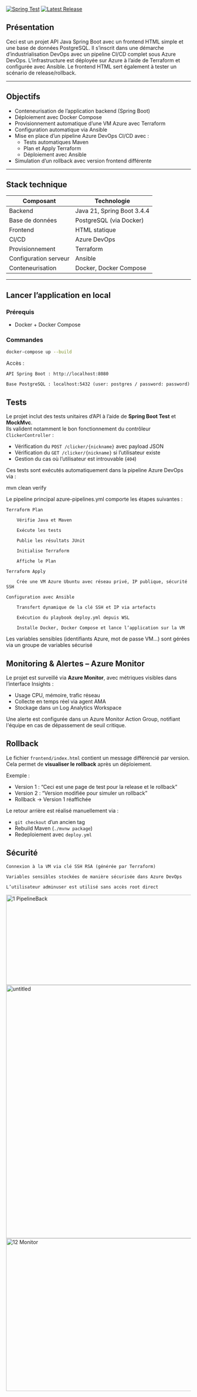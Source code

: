 [![Spring Test](https://github.com/LaPauseClope/pause-clope-server/actions/workflows/maven.yml/badge.svg)](https://github.com/LaPauseClope/pause-clope-server/actions/workflows/maven.yml)
[![Latest Release](https://img.shields.io/github/v/release/LaPauseClope/pause-clope-server)](https://github.com/LaPauseClope/pause-clope-server/releases)

## Présentation
Ceci est un projet API Java Spring Boot avec un frontend HTML simple et une base de données PostgreSQL. Il s’inscrit dans une démarche d’industrialisation DevOps avec un pipeline CI/CD complet sous Azure DevOps. L’infrastructure est déployée sur Azure à l’aide de Terraform et configurée avec Ansible. Le frontend HTML sert également à tester un scénario de release/rollback.

---

## Objectifs

- Conteneurisation de l’application backend (Spring Boot)
- Déploiement avec Docker Compose
- Provisionnement automatique d’une VM Azure avec Terraform
- Configuration automatique via Ansible
- Mise en place d’un pipeline Azure DevOps CI/CD avec :
  - Tests automatiques Maven
  - Plan et Apply Terraform
  - Déploiement avec Ansible
- Simulation d’un rollback avec version frontend différente

---

## Stack technique

| Composant     | Technologie                       |
|---------------|-----------------------------------|
| Backend       | Java 21, Spring Boot 3.4.4        |
| Base de données | PostgreSQL (via Docker)         |
| Frontend      | HTML statique                     |
| CI/CD         | Azure DevOps                      |
| Provisionnement | Terraform                       |
| Configuration serveur | Ansible                   |
| Conteneurisation | Docker, Docker Compose         |


---

## Lancer l’application en local

### Prérequis
- Docker + Docker Compose

### Commandes

```bash
docker-compose up --build
```

Accès :

    API Spring Boot : http://localhost:8080

    Base PostgreSQL : localhost:5432 (user: postgres / password: password)

## Tests

Le projet inclut des tests unitaires d’API à l’aide de **Spring Boot Test** et **MockMvc**.  
Ils valident notamment le bon fonctionnement du contrôleur `ClickerController` :

- Vérification du `POST /clicker/{nickname}` avec payload JSON
- Vérification du `GET /clicker/{nickname}` si l’utilisateur existe
- Gestion du cas où l’utilisateur est introuvable (`404`)

Ces tests sont exécutés automatiquement dans la pipeline Azure DevOps via :

mvn clean verify

Le pipeline principal azure-pipelines.yml comporte les étapes suivantes :

    Terraform Plan

        Vérifie Java et Maven

        Exécute les tests

        Publie les résultats JUnit

        Initialise Terraform

        Affiche le Plan

    Terraform Apply

        Crée une VM Azure Ubuntu avec réseau privé, IP publique, sécurité SSH

    Configuration avec Ansible

        Transfert dynamique de la clé SSH et IP via artefacts

        Exécution du playbook deploy.yml depuis WSL

        Installe Docker, Docker Compose et lance l’application sur la VM




Les variables sensibles (identifiants Azure, mot de passe VM...) sont gérées via un groupe de variables sécurisé

## Monitoring & Alertes – Azure Monitor

Le projet est surveillé via **Azure Monitor**, avec métriques visibles dans l’interface Insights :

- Usage CPU, mémoire, trafic réseau
- Collecte en temps réel via agent AMA
- Stockage dans un Log Analytics Workspace

Une alerte est configurée dans un Azure Monitor Action Group, notifiant l'équipe en cas de dépassement de seuil critique.

## Rollback

Le fichier `frontend/index.html` contient un message différencié par version.  
Cela permet de **visualiser le rollback** après un déploiement.

Exemple :

- Version 1 : “Ceci est une page de test pour la release et le rollback”
- Version 2 : “Version modifiée pour simuler un rollback”
- Rollback → Version 1 réaffichée

Le retour arrière est réalisé manuellement via :

- `git checkout` d’un ancien tag
- Rebuild Maven (`./mvnw package`)
- Redeploiement avec `deploy.yml`


## Sécurité

    Connexion à la VM via clé SSH RSA (générée par Terraform)

    Variables sensibles stockées de manière sécurisée dans Azure DevOps

    L’utilisateur adminuser est utilisé sans accès root direct


<img width="821" height="246" alt="1 PipelineBack" src="https://github.com/user-attachments/assets/75dba2ba-c4d2-4859-bc66-b5033947fa29" />
<img width="821" height="691" alt="untitled" src="https://github.com/user-attachments/assets/9430fcb9-85be-4d65-9eed-9e055b192143" />
<img width="821" height="417" alt="12 Monitor" src="https://github.com/user-attachments/assets/77c540ed-3b84-4e6b-8803-eb93ac5438b2" />

